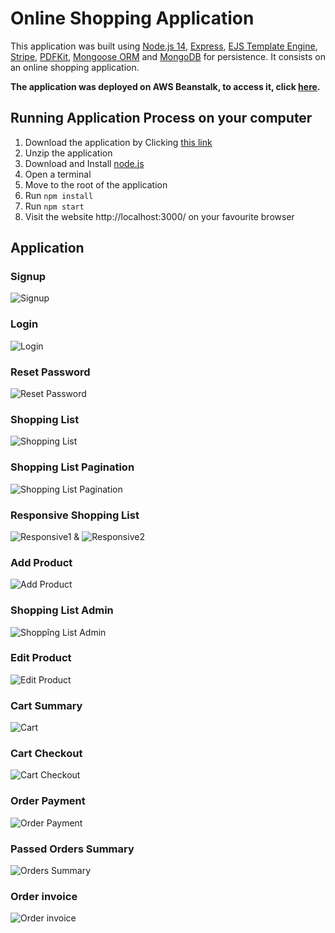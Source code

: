 # Online Shopping Application

This application was built using [Node.js 14](https://nodejs.org/en/), [Express](https://expressjs.com/), [EJS Template Engine](https://ejs.co/), [Stripe](https://stripe.com/fr), [PDFKit](https://pdfkit.org/), [Mongoose ORM](https://mongoosejs.com/) and [MongoDB](https://www.mongodb.com/) for persistence. It consists on an online shopping application.

**The application was deployed on AWS Beanstalk, to access it, click [here](http://nodeshopping-env.eba-czedjv9y.eu-west-2.elasticbeanstalk.com/).**

## Running Application Process on your computer

1. Download the application by Clicking [this link](https://github.com/gaetanBloch/nodejs-shopping/archive/master.zip)
2. Unzip the application
3. Download and Install [node.js](https://nodejs.org/en/download/) 
4. Open a terminal
5. Move to the root of the application
6. Run `npm install`
7. Run `npm start`
8. Visit the website http://localhost:3000/ on your favourite browser

## Application

### Signup

![Signup](https://i.imgur.com/ugZY2Dr.png)

### Login

![Login](https://i.imgur.com/OWAsmFf.png)

### Reset Password

![Reset Password](https://i.imgur.com/GIJbq4B.png)

### Shopping List

![Shopping List](https://i.imgur.com/ygCs5Iq.png)

### Shopping List Pagination

![Shopping List Pagination](https://i.imgur.com/vVH8HXW.png)

### Responsive Shopping List

![Responsive1](https://i.imgur.com/irFtMIB.png) & 
![Responsive2](https://i.imgur.com/P7FploU.png)

### Add Product

![Add Product](https://i.imgur.com/dyHFrnJ.png)

### Shopping List Admin

![Shoppîng List Admin](https://i.imgur.com/N4vRGph.png)

### Edit Product

![Edit Product](https://i.imgur.com/XTbXF2E.png)

### Cart Summary

![Cart](https://i.imgur.com/TXY9vq7.png)

### Cart Checkout

![Cart Checkout](https://i.imgur.com/qU3vKw2.png)

### Order Payment

![Order Payment](https://imgur.com/kRL5YU1.png)

### Passed Orders Summary

![Orders Summary](https://imgur.com/9VJR4Xc.png)

### Order invoice

![Order invoice](https://imgur.com/b8pqelC.png)
